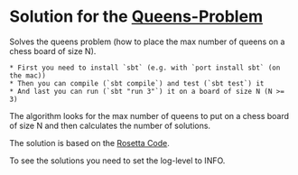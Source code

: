 # Solution for the [Queens-Problem](http://en.wikipedia.org/wiki/Eight_queens_puzzle)

Solves the queens problem (how to place the max number of queens on a chess board of size N).

    * First you need to install `sbt` (e.g. with `port install sbt` (on the mac))
    * Then you can compile (`sbt compile`) and test (`sbt test`) it
    * And last you can run (`sbt "run 3"`) it on a board of size N (N >= 3)

The algorithm looks for the max number of queens to put on a chess board of size N and then calculates the number of solutions.

The solution is based on the [Rosetta Code](http://rosettacode.org/wiki/N-queens_problem#Scala).

To see the solutions you need to set the log-level to INFO.
